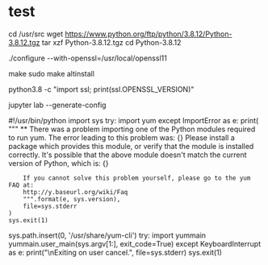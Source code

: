 # test

cd /usr/src
wget https://www.python.org/ftp/python/3.8.12/Python-3.8.12.tgz
tar xzf Python-3.8.12.tgz
cd Python-3.8.12

./configure --with-openssl=/usr/local/openssl11


make
sudo make altinstall

python3.8 -c "import ssl; print(ssl.OPENSSL_VERSION)"


jupyter lab --generate-config


#!/usr/bin/python
import sys
try:
    import yum
except ImportError as e:
    print(
        """
        ** There was a problem importing one of the Python modules required to run yum.
        The error leading to this problem was: {}
        Please install a package which provides this module, or verify that the module is installed correctly.
        It's possible that the above module doesn't match the current version of Python, which is: {}

        If you cannot solve this problem yourself, please go to the yum FAQ at: 
        http://y.baseurl.org/wiki/Faq
        """.format(e, sys.version),
        file=sys.stderr
    )
    sys.exit(1)

sys.path.insert(0, '/usr/share/yum-cli')
try:
    import yummain
    yummain.user_main(sys.argv[1:], exit_code=True)
except KeyboardInterrupt as e:
    print("\nExiting on user cancel.", file=sys.stderr)
    sys.exit(1)

